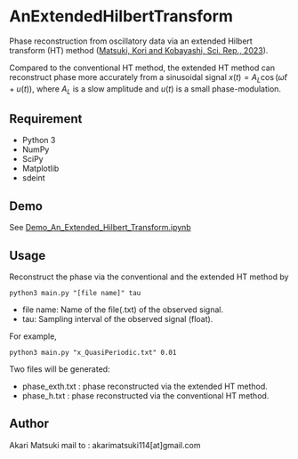 # AnExtendedHilbertTransform
Phase reconstruction from oscillatory data via an extended Hilbert transform (HT) method ([Matsuki, Kori and Kobayashi, Sci. Rep., 2023](https://www.nature.com/articles/s41598-023-30405-5)).  

Compared to the conventional HT method, the extended HT method can reconstruct phase more accurately from a sinusoidal signal $x(t) = A_L \cos (\hat{\omega} t + u(t))$, where $A_L$ is a slow amplitude and $u(t)$ is a small phase-modulation.


## Requirement
* Python 3
* NumPy
* SciPy
* Matplotlib
* sdeint

## Demo
See [Demo_An_Extended_Hilbert_Transform.ipynb](https://github.com/treepineakari1104/AnExtendedHilbertTransform/blob/main/Demo_An_Extended_Hilbert_Transform.ipynb)

## Usage
Reconstruct the phase via the conventional and the extended HT method by
```
python3 main.py "[file name]" tau
```

* file name: Name of the file(.txt) of the observed signal.
* tau: Sampling interval of the observed signal (float).

For example, 
```
python3 main.py "x_QuasiPeriodic.txt" 0.01
```
Two files will be generated:
* phase_exth.txt : phase reconstructed via the extended HT method.
* phase_h.txt : phase reconstructed via the conventional HT method.

## Author
Akari Matsuki
mail to : akarimatsuki114[at]gmail.com
